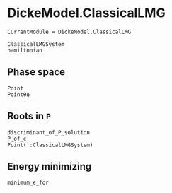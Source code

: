 # DickeModel.ClassicalLMG
```@meta
CurrentModule = DickeModel.ClassicalLMG
```

```@docs
ClassicalLMGSystem
hamiltonian
```
## Phase space
```@docs
Point
Pointθϕ
```
## Roots in `P`
```@docs
discriminant_of_P_solution
P_of_ϵ
Point(::ClassicalLMGSystem)
```

## Energy minimizing
```@docs
minimum_ϵ_for
```
